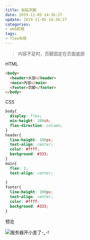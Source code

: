 ```yaml
---
title: 粘贴页脚
date: 2019-11-05 14:36:27
update: 2019-11-05 14:36:27
categories:
- web前端
tags:
- flex布局
---
```


> 内容不足时，页脚固定在页面底部

<!-- more -->

HTML

```html
<body>
  <header>头部</header>
  <main>内容</main>
  <footer>页脚</footer>
</body>
```

CSS
```css
body{
  display: flex;
  min-height: 100vh;
  flex-direction: column;
}
header{
  line-height: 100px;
  text-align: center;
  color: #ffff;
  background: #333;
}
main{
  flex: 1;
  text-align: center;
  
}
footer{
  line-height: 100px;
  text-align: center;
  color: #ffff;
  background: #333;
}
```

预览

![服务器开小差了-_-!](https://xhxiehuan.club/blog-photolist/blog_photos/2019-08-03_stickyFooter.png) 